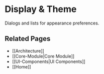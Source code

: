 # Display & Theme

Dialogs and lists for appearance preferences.

## Related Pages
- [[Architecture]]
- [[Core-Module|Core Module]]
- [[UI-Components|UI Components]]
- [[Home]]
